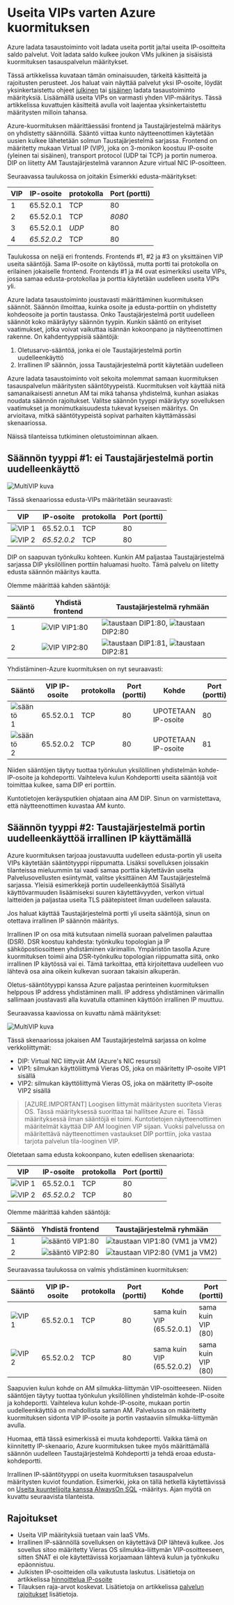 <properties
   pageTitle="Useita VIPs varten Azure kuormituksen | Microsoft Azure"
   description="Valitse Azure kuormituksen useita VIPs yleiskatsaus"
   services="load-balancer"
   documentationCenter="na"
   authors="chkuhtz"
   manager="narayan"
   editor=""
/>
<tags
   ms.service="load-balancer"
   ms.devlang="na"
   ms.topic="article"
   ms.tgt_pltfrm="na"
   ms.workload="infrastructure-services"
   ms.date="08/11/2016"
   ms.author="chkuhtz"
/>

# <a name="multiple-vips-for-azure-load-balancer"></a>Useita VIPs varten Azure kuormituksen

Azure ladata tasaustoiminto voit ladata useita portit ja/tai useita IP-osoitteita saldo palvelut. Voit ladata saldo kulkee joukon VMs julkinen ja sisäisistä kuormituksen tasauspalvelun määritykset.

Tässä artikkelissa kuvataan tämän ominaisuuden, tärkeitä käsitteitä ja rajoitusten perusteet. Jos haluat vain näyttää palvelut yksi IP-osoite, löydät yksinkertaistettu ohjeet [julkinen](load-balancer-get-started-internet-portal.md) tai [sisäinen](load-balancer-get-started-ilb-arm-portal.md) ladata tasaustoiminto määrityksiä. Lisäämällä useita VIPs on varmasti yhden VIP-määritys. Tässä artikkelissa kuvattujen käsitteitä avulla voit laajentaa yksinkertaistettu määritysten milloin tahansa.

Azure-kuormituksen määrittäessäsi frontend ja Taustajärjestelmä määritys on yhdistetty säännöillä. Sääntö viittaa kunto näytteenottimen käytetään uusien kulkee lähetetään solmun Taustajärjestelmä sarjassa. Frontend on määritetty mukaan Virtual IP (VIP), joka on 3-monikon koostuu IP-osoite (yleinen tai sisäinen), transport protocol (UDP tai TCP) ja portin numeroa. DIP on liitetty AM Taustajärjestelmä varannon Azure virtual NIC IP-osoitteen.

Seuraavassa taulukossa on joitakin Esimerkki edusta-määritykset:

| VIP | IP-osoite | protokolla | Port (portti) |
|-----|------------|----------|------|
|1|65.52.0.1|TCP|80|
|2|65.52.0.1|TCP|_8080_|
|3|65.52.0.1|_UDP_|80|
|4|_65.52.0.2_|TCP|80|

Taulukossa on neljä eri frontends. Frontends #1, #2 ja #3 on yksittäinen VIP useita sääntöjä. Sama IP-osoite on käytössä, mutta portti tai protokolla on erilainen jokaiselle frontend. Frontends #1 ja #4 ovat esimerkiksi useita VIPs, jossa samaa edusta-protokollaa ja porttia käytetään uudelleen useita VIPs yli.

Azure ladata tasaustoiminto joustavasti määrittäminen kuormituksen säännöt. Säännön ilmoittaa, kuinka osoite ja edusta-porttiin on yhdistetty kohdeosoite ja portin taustassa. Onko Taustajärjestelmä portit uudelleen säännöt koko määräytyy säännön tyypin. Kunkin sääntö on erityiset vaatimukset, jotka voivat vaikuttaa isännän kokoonpano ja näytteenottimen rakenne. On kahdentyyppisiä sääntöjä:

1. Oletusarvo-sääntöä, jonka ei ole Taustajärjestelmä portin uudelleenkäyttö
2. Irrallinen IP säännön, jossa Taustajärjestelmä portit käytetään uudelleen

Azure ladata tasaustoiminto voit sekoita molemmat samaan kuormituksen tasauspalvelun määritysten sääntötyypeistä. Kuormituksen voit käyttää niitä samanaikaisesti annetun AM tai mikä tahansa yhdistelmä, kunhan asiakas noudata säännön rajoitukset. Valitse säännön tyyppi määräytyy sovelluksen vaatimukset ja monimutkaisuudesta tukevat kyseisen määritys. On arvioitava, mitkä sääntötyypeistä sopivat parhaiten käyttämässäsi skenaariossa.

Näissä tilanteissa tutkiminen oletustoiminnan alkaen.

## <a name="rule-type-1-no-backend-port-reuse"></a>Säännön tyyppi #1: ei Taustajärjestelmä portin uudelleenkäyttö

![MultiVIP kuva](./media/load-balancer-multivip-overview/load-balancer-multivip.png)

Tässä skenaariossa edusta-VIPs määritetään seuraavasti:

| VIP | IP-osoite | protokolla | Port (portti) |
|-----|------------|----------|------|
|![VIP](./media/load-balancer-multivip-overview/load-balancer-rule-green.png) 1|65.52.0.1|TCP|80|
|![VIP](./media/load-balancer-multivip-overview/load-balancer-rule-purple.png) 2|*65.52.0.2*|TCP|80|

DIP on saapuvan työnkulku kohteen. Kunkin AM paljastaa Taustajärjestelmä sarjassa DIP yksilöllinen porttiin haluamasi huolto. Tämä palvelu on liitetty edusta säännön määritys kautta.

Olemme määrittää kahden sääntöjä:

| Sääntö | Yhdistä frontend | Taustajärjestelmä ryhmään |
|------|--------------|-----------------|
| 1 | ![VIP](./media/load-balancer-multivip-overview/load-balancer-rule-green.png) VIP1:80 | ![taustaan](./media/load-balancer-multivip-overview/load-balancer-rule-green.png) DIP1:80, ![taustaan](./media/load-balancer-multivip-overview/load-balancer-rule-green.png) DIP2:80 |
| 2 | ![VIP](./media/load-balancer-multivip-overview/load-balancer-rule-purple.png) VIP2:80 | ![taustaan](./media/load-balancer-multivip-overview/load-balancer-rule-purple.png) DIP1:81, ![taustaan](./media/load-balancer-multivip-overview/load-balancer-rule-purple.png) DIP2:81 |

Yhdistäminen-Azure kuormituksen on nyt seuraavasti:

| Sääntö | VIP IP-osoite | protokolla | Port (portti) | Kohde | Port (portti) |
|------|----------------|----------|------|-----|------|
|![sääntö](./media/load-balancer-multivip-overview/load-balancer-rule-green.png) 1|65.52.0.1|TCP|80|UPOTETAAN IP-osoite|80|
|![sääntö](./media/load-balancer-multivip-overview/load-balancer-rule-purple.png) 2|65.52.0.2|TCP|80|UPOTETAAN IP-osoite|81|

Niiden sääntöjen täytyy tuottaa työnkulun yksilöllinen yhdistelmän kohde-IP-osoite ja kohdeportti. Vaihteleva kulun Kohdeportti useita sääntöjä voit toimittaa kulkee, sama DIP eri porttiin.

Kuntotietojen keräysputkien ohjataan aina AM DIP. Sinun on varmistettava, että näytteenottimen kuvastaa AM kunto.

## <a name="rule-type-2-backend-port-reuse-by-using-floating-ip"></a>Säännön tyyppi #2: Taustajärjestelmä portin uudelleenkäyttöä irrallinen IP käyttämällä

Azure kuormituksen tarjoaa joustavuutta uudelleen edusta-portin yli useita VIPs käytetään sääntötyyppi riippumatta. Lisäksi sovelluksen joissakin tilanteissa mieluummin tai vaadi samaa porttia käytettävän useita Palvelusovellusten esiintymät, valitse yksittäinen AM Taustajärjestelmä sarjassa. Yleisiä esimerkkejä portin uudelleenkäyttöä Sisällytä käyttövarmuuden lisäämiseksi suuren käytettävyyden, verkon virtual laitteiden ja paljastaa useita TLS päätepisteet ilman uudelleen salausta.

Jos haluat käyttää Taustajärjestelmä portti yli useita sääntöjä, sinun on otettava irrallinen IP säännön määritys.

Irrallinen IP on osa mitä kutsutaan nimellä suoraan palvelimen palauttaa (DSR). DSR koostuu kahdesta: työnkulku topologian ja IP sähköpostiosoitteen yhdistäminen värimallin. Ympäristön tasolla Azure kuormituksen toimii aina DSR-työnkulku topologian riippumatta siitä, onko irrallinen IP käytössä vai ei. Tämä tarkoittaa, että kirjoitettava uudelleen vuo lähtevä osa aina oikein kulkevan suoraan takaisin alkuperän.

Oletus-sääntötyyppi kanssa Azure paljastaa perinteinen kuormituksen helppous IP address yhdistäminen malli. IP address yhdistäminen värimallin sallimaan joustavasti alla kuvatulla ottaminen käyttöön irrallinen IP muuttuu.

Seuraavassa kaaviossa on kuvattu nämä määritykset:

![MultiVIP kuva](./media/load-balancer-multivip-overview/load-balancer-multivip-dsr.png)

Tässä skenaariossa jokaisen AM Taustajärjestelmä sarjassa on kolme verkkoliittymät:

* DIP: Virtual NIC liittyvät AM (Azure's NIC resurssi)
* VIP1: silmukan käyttöliittymä Vieras OS, joka on määritetty IP-osoite VIP1 sisällä
* VIP2: silmukan käyttöliittymä Vieras OS, joka on määritetty IP-osoite VIP2 sisällä

>[AZURE.IMPORTANT] Loogisen liittymät määritysten suoriteta Vieras OS. Tässä määrityksessä suorittaa tai hallitsee Azure ei. Tässä määrityksessä ilman sääntöjä ei toimi. Kuntotietojen näytteenottimen määritelmät käyttää DIP AM looginen VIP sijaan. Vuoksi palvelussa on määritettävä näytteenottimen vastaukset DIP porttiin, joka vastaa tarjota palvelun tila-looginen VIP.

Oletetaan sama edusta kokoonpano, kuten edellisen skenaariota:

| VIP | IP-osoite | protokolla | Port (portti) |
|-----|------------|----------|------|
|![VIP](./media/load-balancer-multivip-overview/load-balancer-rule-green.png) 1|65.52.0.1|TCP|80|
|![VIP](./media/load-balancer-multivip-overview/load-balancer-rule-purple.png) 2|*65.52.0.2*|TCP|80|

Olemme määrittää kahden sääntöjä:

| Sääntö | Yhdistä frontend | Taustajärjestelmä ryhmään |
|------|--------------|-----------------|
| 1 | ![sääntö](./media/load-balancer-multivip-overview/load-balancer-rule-green.png) VIP1:80 | ![taustaan](./media/load-balancer-multivip-overview/load-balancer-rule-green.png) VIP1:80 (VM1 ja VM2) |
| 2 | ![sääntö](./media/load-balancer-multivip-overview/load-balancer-rule-purple.png) VIP2:80 | ![taustaan](./media/load-balancer-multivip-overview/load-balancer-rule-purple.png) VIP2:80 (VM1 ja VM2) |

Seuraavassa taulukossa on valmis yhdistäminen kuormituksen:

| Sääntö | VIP IP-osoite | protokolla | Port (portti) | Kohde | Port (portti) |
|------|----------------|----------|------|-------------|------|
|![VIP](./media/load-balancer-multivip-overview/load-balancer-rule-green.png) 1|65.52.0.1|TCP|80|sama kuin VIP (65.52.0.1)|sama kuin VIP (80)|
|![VIP](./media/load-balancer-multivip-overview/load-balancer-rule-purple.png) 2|65.52.0.2|TCP|80|sama kuin VIP (65.52.0.2)|sama kuin VIP (80)|

Saapuvien kulun kohde on AM silmukka-liittymän VIP-osoitteeseen. Niiden sääntöjen täytyy tuottaa työnkulun yksilöllinen yhdistelmän kohde-IP-osoite ja kohdeportti. Vaihteleva kulun kohde-IP-osoite, mukaan portin uudelleenkäyttöä on mahdollista saman AM. Palvelussa on määritetty kuormituksen sidonta VIP IP-osoite ja portin vastaaviin silmukka-liittymän avulla.

Huomaa, että tässä esimerkissä ei muuta kohdeportti. Vaikka tämä on kiinnitetty IP-skenaario, Azure kuormituksen tukee myös määrittämällä säännön uudelleen Taustajärjestelmä Kohdeportti ja tehdä eroaa edusta-kohdeportti.

Irrallinen IP-sääntötyyppi on useita kuormituksen tasauspalvelun määritysten kuviot foundation. Esimerkki, joka on tällä hetkellä käytettävissä on [Useita kuuntelijoita kanssa AlwaysOn SQL](../virtual-machines/virtual-machines-windows-portal-sql-ps-alwayson-int-listener.md) -määritys. Ajan myötä on kuvattu seuraavista tilanteista.

## <a name="limitations"></a>Rajoitukset

* Useita VIP määrityksiä tuetaan vain IaaS VMs.
* Irrallinen IP-säännöllä sovelluksen on käytettävä DIP lähtevä kulkee. Jos sovellus sitoo määritetty Vieras OS silmukka-liittymän VIP-osoitteeseen, sitten SNAT ei ole käytettävissä korjaamaan lähtevä kulun ja työnkulku epäonnistuu.
* Julkisten IP-osoitteiden olla vaikutusta laskutus. Lisätietoja on artikkelissa [hinnoittelua IP-osoite](https://azure.microsoft.com/pricing/details/ip-addresses/)
* Tilauksen raja-arvot koskevat. Lisätietoja on artikkelissa [palvelun rajoitukset](../azure-subscription-service-limits.md#networking-limits) lisätietoja.

